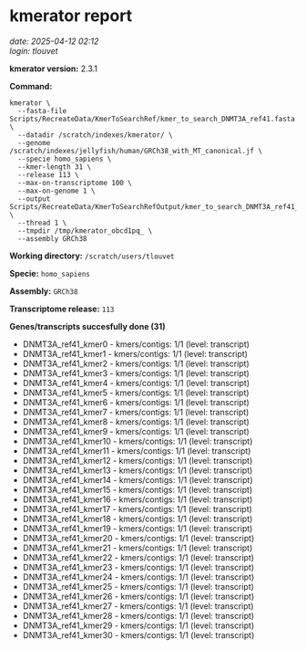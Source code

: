 # kmerator report
*date: 2025-04-12 02:12*  
*login: tlouvet*

**kmerator version:** 2.3.1

**Command:**

```
kmerator \
  --fasta-file Scripts/RecreateData/KmerToSearchRef/kmer_to_search_DNMT3A_ref41.fasta \
  --datadir /scratch/indexes/kmerator/ \
  --genome /scratch/indexes/jellyfish/human/GRCh38_with_MT_canonical.jf \
  --specie homo_sapiens \
  --kmer-length 31 \
  --release 113 \
  --max-on-transcriptome 100 \
  --max-on-genome 1 \
  --output Scripts/RecreateData/KmerToSearchRefOutput/kmer_to_search_DNMT3A_ref41_output \
  --thread 1 \
  --tmpdir /tmp/kmerator_obcd1pq_ \
  --assembly GRCh38
```

**Working directory:** `/scratch/users/tlouvet`

**Specie:** `homo_sapiens`

**Assembly:** `GRCh38`

**Transcriptome release:** `113`

**Genes/transcripts succesfully done (31)**

- DNMT3A_ref41_kmer0 - kmers/contigs: 1/1 (level: transcript)
- DNMT3A_ref41_kmer1 - kmers/contigs: 1/1 (level: transcript)
- DNMT3A_ref41_kmer2 - kmers/contigs: 1/1 (level: transcript)
- DNMT3A_ref41_kmer3 - kmers/contigs: 1/1 (level: transcript)
- DNMT3A_ref41_kmer4 - kmers/contigs: 1/1 (level: transcript)
- DNMT3A_ref41_kmer5 - kmers/contigs: 1/1 (level: transcript)
- DNMT3A_ref41_kmer6 - kmers/contigs: 1/1 (level: transcript)
- DNMT3A_ref41_kmer7 - kmers/contigs: 1/1 (level: transcript)
- DNMT3A_ref41_kmer8 - kmers/contigs: 1/1 (level: transcript)
- DNMT3A_ref41_kmer9 - kmers/contigs: 1/1 (level: transcript)
- DNMT3A_ref41_kmer10 - kmers/contigs: 1/1 (level: transcript)
- DNMT3A_ref41_kmer11 - kmers/contigs: 1/1 (level: transcript)
- DNMT3A_ref41_kmer12 - kmers/contigs: 1/1 (level: transcript)
- DNMT3A_ref41_kmer13 - kmers/contigs: 1/1 (level: transcript)
- DNMT3A_ref41_kmer14 - kmers/contigs: 1/1 (level: transcript)
- DNMT3A_ref41_kmer15 - kmers/contigs: 1/1 (level: transcript)
- DNMT3A_ref41_kmer16 - kmers/contigs: 1/1 (level: transcript)
- DNMT3A_ref41_kmer17 - kmers/contigs: 1/1 (level: transcript)
- DNMT3A_ref41_kmer18 - kmers/contigs: 1/1 (level: transcript)
- DNMT3A_ref41_kmer19 - kmers/contigs: 1/1 (level: transcript)
- DNMT3A_ref41_kmer20 - kmers/contigs: 1/1 (level: transcript)
- DNMT3A_ref41_kmer21 - kmers/contigs: 1/1 (level: transcript)
- DNMT3A_ref41_kmer22 - kmers/contigs: 1/1 (level: transcript)
- DNMT3A_ref41_kmer23 - kmers/contigs: 1/1 (level: transcript)
- DNMT3A_ref41_kmer24 - kmers/contigs: 1/1 (level: transcript)
- DNMT3A_ref41_kmer25 - kmers/contigs: 1/1 (level: transcript)
- DNMT3A_ref41_kmer26 - kmers/contigs: 1/1 (level: transcript)
- DNMT3A_ref41_kmer27 - kmers/contigs: 1/1 (level: transcript)
- DNMT3A_ref41_kmer28 - kmers/contigs: 1/1 (level: transcript)
- DNMT3A_ref41_kmer29 - kmers/contigs: 1/1 (level: transcript)
- DNMT3A_ref41_kmer30 - kmers/contigs: 1/1 (level: transcript)
